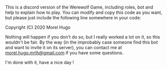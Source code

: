 This is a discord version of the Werewolf Game, including roles, bot and help to explain how to play.
You can modify and copy this code as you want, but please just include the following line somewhere in your code:

Copyright (C) 2020 Morel Hugo

Nothing will happen if you don't do so, but I really worked a lot on it, so this wouldn't be fair.
By the way (in the improbably case someone find this bot and want to invite it on its server), you can contact me at
morel.hugo.mrlh@gmail.com if you have some questions.

I'm done with it, have a nice day !
